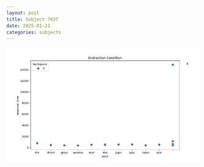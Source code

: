 ```yaml
---
layout: post
title: Subject 7037
date: 2025-01-21
categories: subjects
---
```


![](data/7037/run-4/7037_rt_acc_fuzzy_delay.png)

